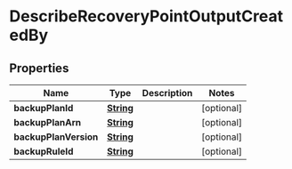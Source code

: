 

# DescribeRecoveryPointOutputCreatedBy


## Properties

| Name | Type | Description | Notes |
|------------ | ------------- | ------------- | -------------|
|**backupPlanId** | [**String**](String.md) |  |  [optional] |
|**backupPlanArn** | [**String**](String.md) |  |  [optional] |
|**backupPlanVersion** | [**String**](String.md) |  |  [optional] |
|**backupRuleId** | [**String**](String.md) |  |  [optional] |



